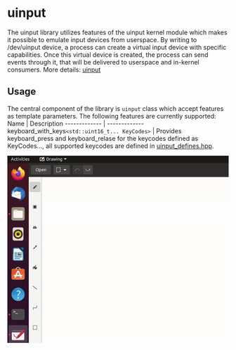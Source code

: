 # uinput
The uinput library utilizes features of the uinput kernel module which makes it possible to emulate input devices from userspace. By writing to /dev/uinput device, a process can create a virtual input device with specific capabilities. Once this virtual device is created, the process can send events through it, that will be delivered to userspace and in-kernel consumers. More details: [uinput](https://www.kernel.org/doc/html/v4.12/input/uinput.html)


## Usage
The central component of the library is `uinput` class which accept features as template parameters. The following features are currently supported:
Name  | Description
------------- | -------------
keyboard_with_keys`<std::uint16_t... KeyCodes>`  | Provides keyboard_press and keyboard_relase for the keycodes defined as KeyCodes..., all supported keycodes are defined in [uinput_defines.hpp](https://github.com/aDakic/uinput/blob/main/include/uinput/uinput_defines.hpp#L48).


![Alt text](.demo/gif.gif)
